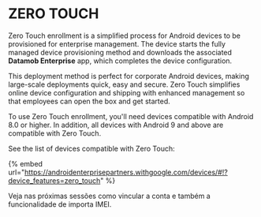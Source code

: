 # ZERO TOUCH

Zero Touch enrollment is a simplified process for Android devices to be provisioned for enterprise management. The device starts the fully managed device provisioning method and downloads the associated **Datamob Enterprise** app, which completes the device configuration.

This deployment method is perfect for corporate Android devices, making large-scale deployments quick, easy and secure. Zero Touch simplifies online device configuration and shipping with enhanced management so that employees can open the box and get started.

To use Zero Touch enrollment, you'll need devices compatible with Android 8.0 or higher. In addition, all devices with Android 9 and above are compatible with Zero Touch.

See the list of devices compatible with Zero Touch:

{% embed url="https://androidenterprisepartners.withgoogle.com/devices/#!?device_features=zero_touch" %}

Veja nas próximas sessões como vincular a conta e também a funcionalidade de importa IMEI.
